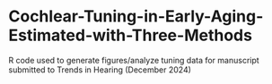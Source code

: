 # Cochlear-Tuning-in-Early-Aging-Estimated-with-Three-Methods
R code used to generate figures/analyze tuning data for manuscript submitted to Trends in Hearing (December 2024)
